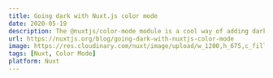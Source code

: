 ```yaml
---
title: Going dark with Nuxt.js color mode
date: 2020-05-19
description: The @nuxtjs/color-mode module is a cool way of adding dark mode to your site. But not only does it switch from dark to light but also any color theme (eg sepia mode). It even has auto detection so that it will choose the right mode depending on your system appearance.
url: https://nuxtjs.org/blog/going-dark-with-nuxtjs-color-mode
image: https://res.cloudinary.com/nuxt/image/upload/w_1200,h_675,c_fill,f_auto/remote/nuxt-org/blog/going-dark-with-nuxtjs-color-mode/main.png
tags: [Nuxt, Color Mode]
platform: Nuxt
---
```


